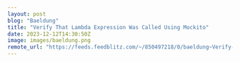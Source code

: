 ```yaml
---
layout: post
blog: "Baeldung"
title: "Verify That Lambda Expression Was Called Using Mockito"
date: 2023-12-12T14:30:50Z
image: images/baeldung.png
remote_url: "https://feeds.feedblitz.com/~/850497218/0/baeldung~Verify-That-Lambda-Expression-Was-Called-Using-Mockito"
---
```

